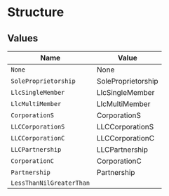 # Structure


## Values

| Name                     | Value                    |
| ------------------------ | ------------------------ |
| `None`                   | None                     |
| `SoleProprietorship`     | SoleProprietorship       |
| `LlcSingleMember`        | LlcSingleMember          |
| `LlcMultiMember`         | LlcMultiMember           |
| `CorporationS`           | CorporationS             |
| `LLCCorporationS`        | LLCCorporationS          |
| `LLCCorporationC`        | LLCCorporationC          |
| `LLCPartnership`         | LLCPartnership           |
| `CorporationC`           | CorporationC             |
| `Partnership`            | Partnership              |
| `LessThanNilGreaterThan` | <nil>                    |